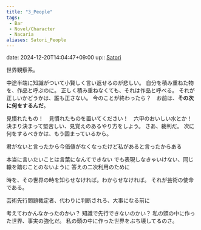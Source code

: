 ```yaml
---
title: "3_People"
tags:
 - Bar
 - Novel/Character
 - Nacaria
aliases: Satori_People
---
```


date: 2024-12-20T14:04:47+09:00
up:: [Satori](Satori.md)


世界観察系。

中途半端に知識がついて小賢しく言い返せるのが悲しい。
自分を積み重ねた物を、作品と呼ぶのに。
正しく積み重ねなくても、それは作品と呼べる。
それが正しいかどうかは、誰も正さない。
今のことが終わったら？　お前は、**その次に何をするんだ**。

見慣れたもの！　見慣れたものを置いてください！　六甲のおいしい水とか！
決まり決まって堅苦しい、見覚えのあるやり方をしよう。
さあ、裁判だ。
次に何をするべきかは、もう固まっているから。


君がないと言ったから今価値がなくなったけど私があると言ったからある

本当に言いたいことは言葉になんてできない
でも表現しなきゃいけない、同じ轍を踏むことのないように
答えの二次利用のために


時を、その世界の時を知らせなければ。わからせなければ。
それが芸術の使命である。

芸術先行問題裁定者、代わりに判断されろ、大事になる前に

考えてわかんなかったのかい？
知識で先行できないのかい？
私の頭の中に作った世界、事実の強化だ。
私の頭の中に作った世界をぶち壊してるのさ。